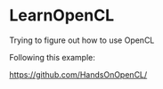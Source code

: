 # LearnOpenCL
Trying to figure out how to use OpenCL

Following this example:

https://github.com/HandsOnOpenCL/
